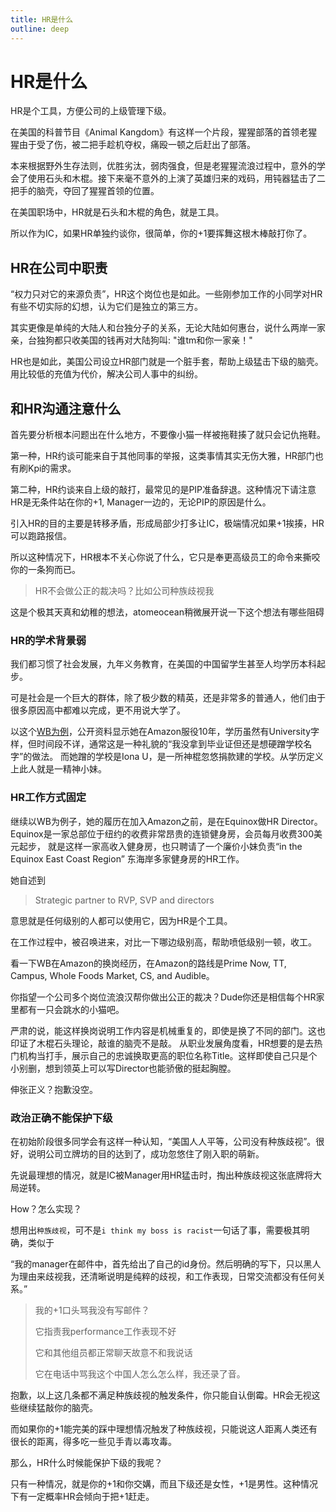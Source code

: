 ```yaml
---
title: HR是什么
outline: deep
---
```

# HR是什么

HR是个工具，方便公司的上级管理下级。

在美国的科普节目《Animal Kangdom》有这样一个片段，猩猩部落的首领老猩猩由于受了伤，被二把手趁机夺权，痛殴一顿之后赶出了部落。

本来根据野外生存法则，优胜劣汰，弱肉强食，但是老猩猩流浪过程中，意外的学会了使用石头和木棍。接下来毫不意外的上演了英雄归来的戏码，用钝器猛击了二把手的脑壳，夺回了猩猩首领的位置。

在美国职场中，HR就是石头和木棍的角色，就是工具。

所以作为IC，如果HR单独约谈你，很简单，你的+1要挥舞这根木棒敲打你了。

## HR在公司中职责

“权力只对它的来源负责”，HR这个岗位也是如此。一些刚参加工作的小同学对HR有些不切实际的幻想，认为它们是独立的第三方。

其实更像是单纯的大陆人和台独分子的关系，无论大陆如何惠台，说什么两岸一家亲，台独狗都只收美国的钱再对大陆狗叫: "谁tm和你一家亲！"

HR也是如此，美国公司设立HR部门就是一个脏手套，帮助上级猛击下级的脑壳。用比较低的充值为代价，解决公司人事中的纠纷。

## 和HR沟通注意什么

首先要分析根本问题出在什么地方，不要像小猫一样被拖鞋揍了就只会记仇拖鞋。

第一种，HR约谈可能来自于其他同事的举报，这类事情其实无伤大雅，HR部门也有刷Kpi的需求。

第二种，HR约谈来自上级的敲打，最常见的是PIP准备辞退。这种情况下请注意HR是无条件站在你的+1, Manager一边的，无论PIP的原因是什么。

引入HR的目的主要是转移矛盾，形成局部少打多让IC，极端情况如果+1挨揍，HR可以跑路报信。

所以这种情况下，HR根本不关心你说了什么，它只是奉更高级员工的命令来撕咬你的一条狗而已。

> HR不会做公正的裁决吗？比如公司种族歧视我

这是个极其天真和幼稚的想法，atomeocean稍微展开说一下这个想法有哪些阻碍

### HR的学术背景弱

我们都习惯了社会发展，九年义务教育，在美国的中国留学生甚至人均学历本科起步。

可是社会是一个巨大的群体，除了极少数的精英，还是非常多的普通人，他们由于很多原因高中都难以完成，更不用说大学了。

以这个[WB为例](https://www.linkedin.com/in/wendy-berkowitz-927a6463/)，公开资料显示她在Amazon服役10年，学历虽然有University字样，但时间段不详，通常这是一种礼貌的“我没拿到毕业证但还是想硬蹭学校名字”的做法。
而她蹭的学校是Iona U，是一所神棍忽悠捐款建的学校。从学历定义上此人就是一精神小妹。

### HR工作方式固定

继续以WB为例子，她的履历在加入Amazon之前，是在Equinox做HR Director。Equinox是一家总部位于纽约的收费非常昂贵的连锁健身房，会员每月收费300美元起步，
就是这样一家高收入健身房，也只聘请了一个廉价小妹负责“in the Equinox East Coast Region” 东海岸多家健身房的HR工作。

她自述到
> Strategic partner to RVP, SVP and directors

意思就是任何级别的人都可以使用它，因为HR是个工具。

在工作过程中，被召唤进来，对比一下哪边级别高，帮助喷低级别一顿，收工。

看一下WB在Amazon的换岗经历，在Amazon的路线是Prime Now, TT, Campus, Whole Foods Market, CS, and Audible。

你指望一个公司多个岗位流浪汉帮你做出公正的裁决？Dude你还是相信每个HR家里都有一只会跳水的小猫吧。

严肃的说，能这样换岗说明工作内容是机械重复的，即使是换了不同的部门。这也印证了木棍石头理论，敲谁的脑壳不是敲。
从职业发展角度看，HR想要的是去热门机构当打手，展示自己的忠诚换取更高的职位名称Title。这样即使自己只是个小别删，想到领英上可以写Director也能骄傲的挺起胸膛。

伸张正义？抱歉没空。

### 政治正确不能保护下级

在初始阶段很多同学会有这样一种认知，“美国人人平等，公司没有种族歧视”。很好，说明公司立牌坊的目的达到了，成功忽悠住了刚入职的萌新。

先说最理想的情况，就是IC被Manager用HR猛击时，掏出种族歧视这张底牌将大局逆转。

How？怎么实现？

想用出`种族歧视`，可不是`i think my boss is racist`一句话了事，需要极其明确，类似于

“我的manager在邮件中，首先给出了自己的id身份。然后明确的写下，只以黑人为理由来歧视我，还清晰说明是纯粹的歧视，和工作表现，日常交流都没有任何关系。”

> 我的+1口头骂我没有写邮件？
>
> 它指责我performance工作表现不好
>
> 它和其他组员都正常聊天故意不和我说话
>
> 它在电话中骂我这个中国人怎么怎么样，我还录了音。

抱歉，以上这几条都不满足种族歧视的触发条件，你只能自认倒霉。HR会无视这些继续猛敲你的脑壳。

而如果你的+1能完美的踩中理想情况触发了种族歧视，只能说这人距离人类还有很长的距离，得多吃一些见手青以毒攻毒。

那么，HR什么时候能保护下级的我呢？

只有一种情况，就是你的+1和你交媾，而且下级还是女性，+1是男性。这种情况下有一定概率HR会倾向于把+1赶走。



